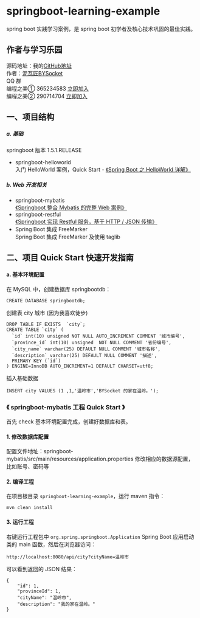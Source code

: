 # springboot-learning-example
spring boot 实践学习案例，是 spring boot 初学者及核心技术巩固的最佳实践。

## 作者与学习乐园
源码地址：我的[GitHub地址](https://github.com/JeffLi1993 "GitHub")<br>
作者：[泥瓦匠BYSocket](http://www.bysocket.com/ "泥瓦匠BYSocket")<br>
QQ 群<br>
编程之美① 365234583  [立即加入](http://jq.qq.com/?_wv=1027&k=Sx4s4U "编程之美") <br>
编程之美② 290714704  [立即加入](http://jq.qq.com/?_wv=1027&k=Sx4s4U "编程之美")

## 一、项目结构
##### a. 基础
springboot 版本 1.5.1.RELEASE
- springboot-helloworld<br>
入门 HelloWorld 案例，Quick Start - [《Spring Boot 之 HelloWorld 详解》](http://www.bysocket.com/?p=1124 "Spring Boot 之 HelloWorld详解")<br>

##### b. Web 开发相关
- springboot-mybatis<br>
 [《Springboot 整合 Mybatis 的完整 Web 案例》](http://www.bysocket.com/?p=1610 "Springboot 整合 Mybatis 的完整 Web 案例")<br>
- springboot-restful<br>
 [《Springboot 实现 Restful 服务，基于 HTTP / JSON 传输》](http://www.bysocket.com/?p=1627 "Springboot 实现 Restful 服务，基于 HTTP / JSON 传输")<br>
- Spring Boot 集成 FreeMarker<br>
Spring Boot 集成 FreeMarker 及使用 taglib

## 二、项目 Quick Start 快速开发指南
#### a. 基本环境配置
在 MySQL 中，创建数据库 springbootdb：
````
CREATE DATABASE springbootdb;
````
创建表 city 城市 (因为我喜欢徒步)
````
DROP TABLE IF EXISTS  `city`;
CREATE TABLE `city` (
  `id` int(10) unsigned NOT NULL AUTO_INCREMENT COMMENT '城市编号',
  `province_id` int(10) unsigned  NOT NULL COMMENT '省份编号',
  `city_name` varchar(25) DEFAULT NULL COMMENT '城市名称',
  `description` varchar(25) DEFAULT NULL COMMENT '描述',
  PRIMARY KEY (`id`)
) ENGINE=InnoDB AUTO_INCREMENT=1 DEFAULT CHARSET=utf8;
````
插入基础数据
````
INSERT city VALUES (1 ,1,'温岭市','BYSocket 的家在温岭。');
````
### 《 springboot-mybatis 工程 Quick Start 》
首先 check 基本环境配置完成，创建好数据库和表。

#### 1. 修改数据库配置
配置文件地址：springboot-mybatis/src/main/resources/application.properties
修改相应的数据源配置，比如账号、密码等

#### 2. 编译工程
在项目根目录 `springboot-learning-example`，运行 maven 指令：
````
mvn clean install
````
#### 3. 运行工程
右键运行工程包中 `org.spring.springboot.Application` Spring Boot 应用启动类的 main 函数，然后在浏览器访问：
`````
http://localhost:8080/api/city?cityName=温岭市
`````
可以看到返回的 JSON 结果：
````
{
    "id": 1,
    "provinceId": 1,
    "cityName": "温岭市",
    "description": "我的家在温岭。"
}
````